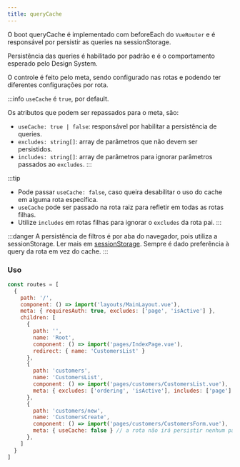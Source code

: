 ```yaml
---
title: queryCache
---
```


O boot queryCache é implementado com beforeEach do `VueRouter` e é responsável por persistir as queries na sessionStorage.

Persistência das queries é habilitado por padrão e é o comportamento esperado pelo Design System.

O controle é feito pelo meta, sendo configurado nas rotas e podendo ter diferentes configurações por rota.

:::info
`useCache` é `true`, por default.

Os atributos que podem ser repassados para o meta, são:
- `useCache: true | false`: responsável por habilitar a persistência de queries.
- `excludes: string[]`: array de parâmetros que não devem ser persistidos.
- `includes: string[]`: array de parâmetros para ignorar parâmetros passados ao `excludes`.
:::

:::tip
- Pode passar `useCache: false`, caso queira desabilitar o uso do cache em alguma rota específica.
- `useCache` pode ser passado na rota raiz para refletir em todas as rotas filhas.
- Utilize `includes` em rotas filhas para ignorar o `excludes` da rota pai.
:::

:::danger
A persistência de filtros é por aba do navegador, pois utiliza a sessionStorage. Ler mais em [sessionStorage](https://developer.mozilla.org/pt-BR/docs/Web/API/Window/sessionStorage).
Sempre é dado preferência à query da rota em vez do cache.
:::

### Uso
```javascript
const routes = [
  {
    path: '/',
    component: () => import('layouts/MainLayout.vue'),
    meta: { requiresAuth: true, excludes: ['page', 'isActive'] },
    children: [
      {
        path: '',
        name: 'Root',
        component: () => import('pages/IndexPage.vue'),
        redirect: { name: 'CustomersList' }
      },
      {
        path: 'customers',
        name: 'CustomersList',
        component: () => import('pages/customers/CustomersList.vue'),
        meta: { excludes: ['ordering', 'isActive'], includes: ['page'] } // a rota filho tem precedência sobre a rota pai, então "page" será persistido e é necessário repassar os parâmetros que não deseja persistir.
      },
      {
        path: 'customers/new',
        name: 'CustomersCreate',
        component: () => import('pages/customers/CustomersForm.vue'),
        meta: { useCache: false } // a rota não irá persistir nenhum parâmetro.
      },
    ]
  }
]

```
